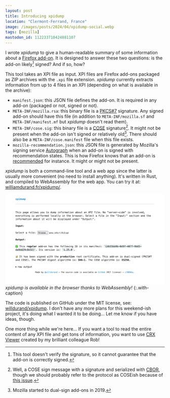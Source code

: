 ```yaml
---
layout: post
title: Introducing xpidump
location: "Clermont-Ferrand, France"
image: /images/posts/2024/04/xpidump-social.webp
tags: [mozilla]
mastodon_id: 112233710424881107
---
```


I wrote _xpidump_ to give a human-readable summary of some information about a
[Firefox add-on][]. It is designed to answer these two questions: is the add-on
likely[^1] signed? And if so, how?

[^1]: This tool doesn't verify the signature, so it cannot guarantee that the
      add-on is correctly signed.

This tool takes an XPI file as input. XPI files are Firefox add-ons packaged
as ZIP archives with the `.xpi` file extension. _xpidump_ currently extracts
information from up to 4 files in an XPI (depending on what is available in the
archive):

- `manifest.json`: this JSON file defines the add-on. It is required in any
  add-on (packaged or not, signed or not).
- `META-INF/mozilla.rsa`: this binary file is a [PKCS#7][] signature. Any signed
  add-on should have this file (in addition to `META-INF/mozilla.sf` and
  `META-INF/manifest.mf` but _xpidump_ doesn't read them).
- `META-INF/cose.sig`: this binary file is a [COSE][] signature[^2]. It might
  not be present when the add-on isn't signed or relatively old[^3]. There
  should also be a `META-INF/cose.manifest` file when this file exists.
- `mozilla-recommendation.json`: this JSON file is generated by Mozilla's
  signing service [Autograph][] when an add-on is signed with recommendation
  states. This is how Firefox knows that an add-on is [recommended][] for
  instance. It might or might not be present.

[^2]: Well, a COSE sign message with a signature and serialized with [CBOR][],
      though we should probably refer to the protocol as COSEish because of
      [this issue](https://github.com/franziskuskiefer/cose-rust/issues/60).

[^3]: Mozilla started to dual-sign add-ons in 2019.

_xpidump_ is both a command-line tool and a web app since the latter is usually
more convenient (no need to install anything). It's written in Rust, and
compiled to WebAssembly for the web app. You can try it at:
[williamdurand.fr/xpidump/](https://williamdurand.fr/xpidump/).

![](/images/posts/2024/04/xpidump.webp)
_xpidump is available in the browser thanks to WebAssembly!_
{:.with-caption}

The code is published on GitHub under the MIT license, see:
[willdurand/xpidump](https://github.com/willdurand/xpidump/). I don't have any
more plans for this weekend-ish project, it's doing what I wanted it to be
doing... Let me know if you have ideas, though.

One more thing while we're here... If you want a tool to read the entire content
of any XPI file and get tons of information, you want to use [CRX Viewer][]
created by my brilliant colleague Rob!

[autograph]: https://github.com/mozilla-services/autograph
[cbor]: https://datatracker.ietf.org/doc/html/rfc7049
[cose]: https://datatracker.ietf.org/doc/html/rfc8152
[crx viewer]: https://robwu.nl/crxviewer/
[firefox add-on]: https://addons.mozilla.org/firefox/
[pkcs#7]: https://tools.ietf.org/html/rfc2315
[recommended]: https://support.mozilla.org/en-US/kb/recommended-extensions-program
